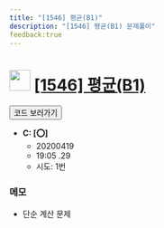 ```yaml
---
title: "[1546] 평균(B1)"
description: "[1546] 평균(B1) 문제풀이"
feedback:true
---
```

<h1><img src="https://doky.space/assets/icpclev/u0.svg" height="37px"> <a href="http://icpc.me/1546">[1546] 평균(B1)</a></h1>

<a href="https://github.com/DokySp/acmicpc-practice/tree/master/1546"><button class="btn btn-info">코드 보러가기</button></a>

- **C: [:o:]**
  - 20200419
  - 19:05 .29 
  - 시도: 1번

### 메모
 - 단순 계산 문제
